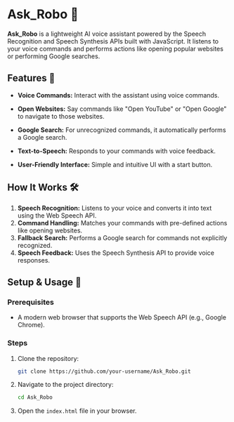 # Ask_Robo 🤖

**Ask_Robo** is a lightweight AI voice assistant powered by the Speech Recognition and Speech Synthesis APIs built with JavaScript. It listens to your voice commands and performs actions like opening popular websites or performing Google searches.

## Features 🌟

- **Voice Commands:** Interact with the assistant using voice commands.
  
- **Open Websites:** Say commands like "Open YouTube" or "Open Google" to navigate to those websites.
  
- **Google Search:** For unrecognized commands, it automatically performs a Google search.
  
- **Text-to-Speech:** Responds to your commands with voice feedback.
  
- **User-Friendly Interface:** Simple and intuitive UI with a start button.

## How It Works 🛠️

1. **Speech Recognition:** Listens to your voice and converts it into text using the Web Speech API.
2. **Command Handling:** Matches your commands with pre-defined actions like opening websites.
3. **Fallback Search:** Performs a Google search for commands not explicitly recognized.
4. **Speech Feedback:** Uses the Speech Synthesis API to provide voice responses.

## Setup & Usage 🚀

### Prerequisites
- A modern web browser that supports the Web Speech API (e.g., Google Chrome).

### Steps
1. Clone the repository:
   ```bash
   git clone https://github.com/your-username/Ask_Robo.git

2. Navigate to the project directory:
   ```bash
   cd Ask_Robo

3. Open the `index.html` file in your browser.

